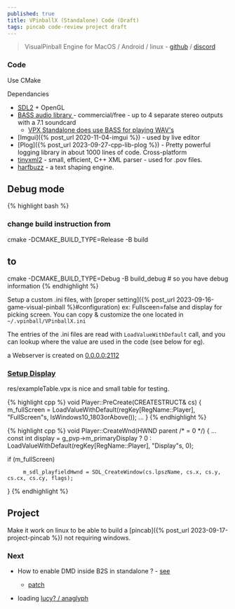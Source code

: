 ```yaml
---
published: true
title: VPinballX (Standalone) Code (Draft)
tags: pincab code-review project draft
---
```

> VisualPinball Engine for MacOS / Android / linux - [github](https://github.com/vpinball/vpinball/tree/standalone/standalone) / [discord](https://discord.com/channels/652274650524418078/1076655472846831667)

### Code 
Use CMake

Dependancies
- [SDL2](https://www.libsdl.org/) + OpenGL
- [BASS audio library ](https://www.un4seen.com/) - commercial/free - up to 4 separate stereo outputs with a 7.1 soundcard 
	- [VPX Standalone does use BASS for playing WAV's](https://github.com/vpinball/vpinball/issues/572#issuecomment-1644635921)
- [Imgui]({% post_url 2020-11-04-imgui %}) - used by live editor 
- [Plog]({% post_url 2023-09-27-cpp-lib-plog %}) - Pretty powerful logging library in about 1000 lines of code. Cross-platform
- [tinyxml2](https://github.com/leethomason/tinyxml2) -  small, efficient, C++ XML parser - used for .pov files.
- [harfbuzz](https://github.com/harfbuzz/harfbuzz) - a text shaping engine.

##  Debug mode

{% highlight bash %}
### change build instruction from 
cmake -DCMAKE_BUILD_TYPE=Release -B build
## to 
cmake -DCMAKE_BUILD_TYPE=Debug -B build_debug # so you have debug information
{% endhighlight %}

Setup a custom .ini files, with [proper setting]({% post_url 2023-09-16-game-visual-pinball %}#configuration) ex: Fullsceen=false and display for picking screen.
You can copy & customize the one located in `~/.vpinball/VPinballX.ini`

The entries of the .ini files are read with `LoadValueWithDefault` call, and you can lookup where the value are used in the code (see below for eg).

a Webserver is created on [0.0.0.0:2112](http://0.0.0.0:2112)

### [Setup Display](https://github.com/vpinball/vpinball/blob/6f84b57c90903a7c91eb495e5790f43032c845ae/pin/player.cpp#L496C1-L496C46)

res/exampleTable.vpx is nice and small table for testing.

{% highlight cpp %}
void Player::PreCreate(CREATESTRUCT& cs) {
    m_fullScreen = LoadValueWithDefault(regKey[RegName::Player], "FullScreen"s, IsWindows10_1803orAbove());
    ...
}
{% endhighlight %}

{% highlight cpp %}
void Player::CreateWnd(HWND parent /* = 0 */) {
...
   const int display = g_pvp->m_primaryDisplay ? 0 : LoadValueWithDefault(regKey[RegName::Player], "Display"s, 0);
   
   if (m_fullScreen) 
   
         m_sdl_playfieldHwnd = SDL_CreateWindow(cs.lpszName, cs.x, cs.y, cs.cx, cs.cy, flags);
}
{% endhighlight %}


## Project

Make it work on linux to be able to build a [pincab]({% post_url 2023-09-17-project-pincab %}) not requiring windows.

### Next

- How to enable DMD inside B2S in standalone ? -  [see](https://discord.com/channels/652274650524418078/1076655472846831667/1154883166486659244)
	-  [patch](https://discord.com/channels/652274650524418078/1076655472846831667/1144343645739290695)

- loading [lucy? / anaglyph](https://discord.com/channels/652274650524418078/1076655472846831667/1156362516054691841)
